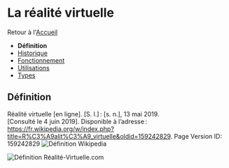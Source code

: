 # La réalité virtuelle

Retour à l'[Accueil](Accueil.md)
- **Définition**
- [Historique](Historique.md)
- [Fonctionnement](Fonctionnement.md)
- [Utilisations](Utilisations.md)
- [Types](Types.md)

## Définition

Réalité virtuelle [en ligne]. [S. l.] : [s. n.], 13 mai 2019. [Consulté le 4 juin 2019]. Disponible à l’adresse : https://fr.wikipedia.org/w/index.php?title=R%C3%A9alit%C3%A9_virtuelle&oldid=159242829. Page Version ID: 159242829
![Définition Wikipedia](https://user-images.githubusercontent.com/50197262/59037365-62b19d00-8871-11e9-82e1-843c0156a11a.PNG)


![Définition Réalité-Virtuelle.com](https://github.com/BastouLeBoss/Dossier-Documentaire/issues/1#issuecomment-500108908.PNG)


